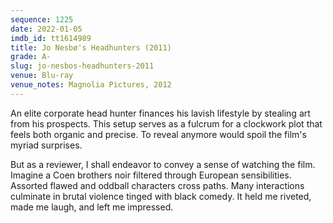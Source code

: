 ```yaml
---
sequence: 1225
date: 2022-01-05
imdb_id: tt1614989
title: Jo Nesbø's Headhunters (2011)
grade: A-
slug: jo-nesbos-headhunters-2011
venue: Blu-ray
venue_notes: Magnolia Pictures, 2012
---
```


An elite corporate head hunter finances his lavish lifestyle by stealing art from his prospects. This setup serves as a fulcrum for a clockwork plot that feels both organic and precise. To reveal anymore would spoil the film's myriad surprises.

But as a reviewer, I shall endeavor to convey a sense of watching the film. Imagine a Coen brothers noir filtered through European sensibilities. Assorted flawed and oddball characters cross paths. Many interactions culminate in brutal violence tinged with black comedy. It held me riveted, made me laugh, and left me impressed.
